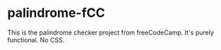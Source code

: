 # palindrome-fCC

This is the palindrome checker project from freeCodeCamp. It's purely functional. No CSS.
